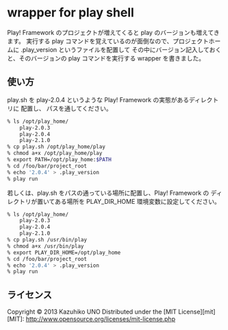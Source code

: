 wrapper for play shell
======================

Play! Framework のプロジェクトが増えてくると play のバージョンも増えてきます。
実行する play コマンドを覚えているのが面倒なので、プロジェクトホームに .play_version というファイルを配置して
その中にバージョン記入しておくと、そのバージョンの play コマンドを実行する wrapper を書きました。

使い方
------

play.sh を play-2.0.4 というような Play! Framework の実態があるディレクトリに
配置し、 パスを通してください。


```sh
% ls /opt/play_home/
    play-2.0.3
    play-2.0.4
    play-2.1.0
% cp play.sh /opt/play_home/play
% chmod a+x /opt/play_home/play
% export PATH=/opt/play_home:$PATH
% cd /foo/bar/project_root
% echo '2.0.4' > .play_version
% play run
```

若しくは、play.sh をパスの通っている場所に配置し、Play! Framework の
ディレクトリが置いてある場所を PLAY_DIR_HOME 環境変数に設定してください。

```sh
% ls /opt/play_home/
    play-2.0.3
    play-2.0.4
    play-2.1.0
% cp play.sh /usr/bin/play
% chmod a+x /usr/bin/play
% export PLAY_DIR_HOME=/opt/play_home
% cd /foo/bar/project_root
% echo '2.0.4' > .play_version
% play run
```

ライセンス
----------

Copyright &copy; 2013 Kazuhiko UNO
Distributed under the [MIT License][mit]
[MIT]: http://www.opensource.org/licenses/mit-license.php
